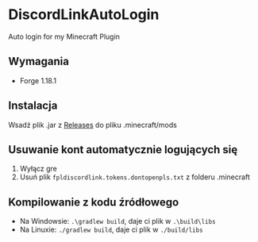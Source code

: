 # DiscordLinkAutoLogin
Auto login for my Minecraft Plugin

## Wymagania
- Forge 1.18.1

## Instalacja
Wsadź plik .jar z [Releases](https://github.com/fumple/DiscordLinkAutoLogin/releases) do pliku .minecraft/mods

## Usuwanie kont automatycznie logujących się
1. Wyłącz gre
2. Usuń plik `fpldiscordlink.tokens.dontopenpls.txt` z folderu .minecraft

## Kompilowanie z kodu źródłowego
- Na Windowsie: `.\gradlew build`, daje ci plik w `.\build\libs`
- Na Linuxie: `./gradlew build`, daje ci plik w `./build/libs`